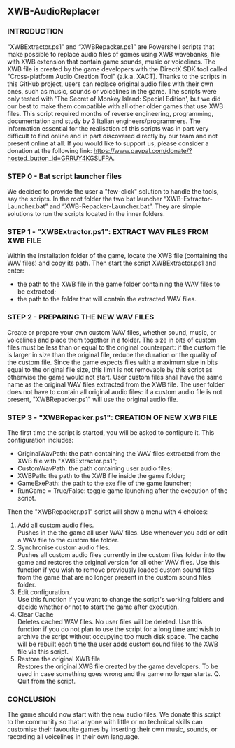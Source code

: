 ## XWB-AudioReplacer

### INTRODUCTION

“XWBExtractor.ps1” and “XWBRepacker.ps1” are Powershell scripts that make possible to replace audio files of games using XWB wavebanks, file with XWB extension that contain game sounds, music or voicelines. The XWB file is created by the game developers with the DirectX SDK tool called "Cross-platform Audio Creation Tool" (a.k.a. XACT). Thanks to the scripts in this GitHub project, users can replace original audio files with their own ones, such as music, sounds or voicelines in the game. The scripts were only tested with 'The Secret of Monkey Island: Special Edition', but we did our best to make them compatible with all other older games that use XWB files. This script required months of reverse engineering, programming, documentation and study by 3 Italian engineers/programmers. The information essential for the realisation of this scripts was in part very difficult to find online and in part discovered directly by our team and not present online at all. If you would like to support us, please consider a donation at the following link: https://www.paypal.com/donate/?hosted_button_id=GRRUY4KGSLFPA.

### STEP 0 - Bat script launcher files

We decided to provide the user a "few-click" solution to handle the tools, say the scripts. In the root folder the two bat launcher “XWB-Extractor-Launcher.bat” and “XWB-Repacker-Launcher.bat”. They are simple solutions to run the scripts located in the inner folders.

### STEP 1 - "XWBExtractor.ps1": EXTRACT WAV FILES FROM XWB FILE

Within the installation folder of the game, locate the XWB file (containing the WAV files) and copy its path. Then start the script XWBExtractor.ps1 and enter:

*   the path to the XWB file in the game folder containing the WAV files to be extracted;
*   the path to the folder that will contain the extracted WAV files.

### STEP 2 - PREPARING THE NEW WAV FILES

Create or prepare your own custom WAV files, whether sound, music, or voicelines and place them together in a folder.
The size in bits of custom files must be less than or equal to the original counterpart: if the custom file is larger in size than the original file, reduce the duration or the quality of the custom file. Since the game expects files with a maximum size in bits equal to the original file size, this limit is not removable by this script as otherwise the game would not start.
User custom files shall have the same name as the original WAV files extracted from the XWB file.
The user folder does not have to contain all original audio files: if a custom audio file is not present, "XWBRepacker.ps1" will use the original audio file.

### STEP 3 - "XWBRepacker.ps1": CREATION OF NEW XWB FILE

The first time the script is started, you will be asked to configure it. This configuration includes:

*   OriginalWavPath: the path containing the WAV files extracted from the XWB file with "XWBExtractor.ps1";
*   CustomWavPath: the path containing user audio files;
*   XWBPath: the path to the XWB file inside the game folder;
*   GameExePath: the path to the exe file of the game launcher;
*   RunGame = True/False: toggle game launching after the execution of the script.

Then the "XWBRepacker.ps1" script will show a menu with 4 choices:

1.  Add all custom audio files.  
    Pushes in the the game all user WAV files. Use whenever you add or edit a WAV file to the custom file folder.
2.  Synchronise custom audio files.  
    Pushes all custom audio files currently in the custom files folder into the game and restores the original version for all other WAV files. Use this function if you wish to remove previously loaded custom sound files from the game that are no longer present in the custom sound files folder.
3.  Edit configuration.  
    Use this function if you want to change the script's working folders and decide whether or not to start the game after execution.
4.  Clear Cache  
    Deletes cached WAV files. No user files will be deleted. Use this function if you do not plan to use the script for a long time and wish to archive the script without occupying too much disk space. The cache will be rebuilt each time the user adds custom sound files to the XWB file via this script.
5.  Restore the original XWB file  
    Restores the original XWB file created by the game developers. To be used in case something goes wrong and the game no longer starts.
Q.  Quit from the script.

### CONCLUSION

The game should now start with the new audio files. We donate this script to the community so that anyone with little or no technical skills can customise their favourite games by inserting their own music, sounds, or recording all voicelines in their own language.
